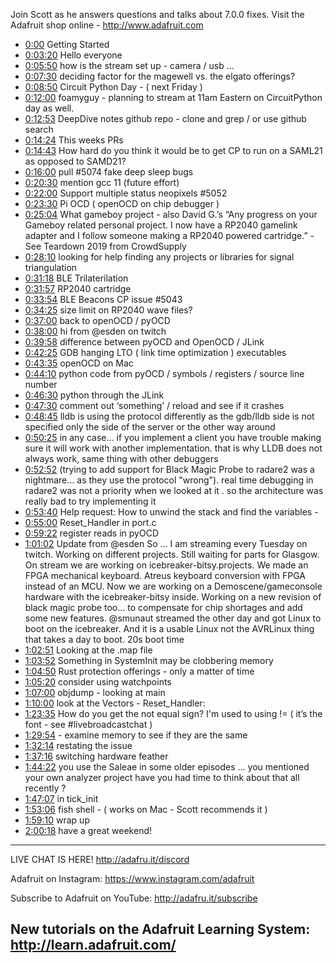 
Join Scott as he answers questions and talks about 7.0.0 fixes. Visit the Adafruit shop online - http://www.adafruit.com


* [0:00](https://www.youtube.com/watch?v=CrqZKgXoxzY&t=0) Getting Started
* [0:03:20](https://www.youtube.com/watch?v=CrqZKgXoxzY&t=200) Hello everyone
* [0:05:50](https://www.youtube.com/watch?v=CrqZKgXoxzY&t=350) how is the stream set up - camera / usb …
* [0:07:30](https://www.youtube.com/watch?v=CrqZKgXoxzY&t=450) deciding factor for the magewell vs. the elgato offerings?
* [0:08:50](https://www.youtube.com/watch?v=CrqZKgXoxzY&t=530) Circuit Python Day - ( next Friday )
* [0:12:00](https://www.youtube.com/watch?v=CrqZKgXoxzY&t=720) foamyguy - planning to stream at 11am Eastern on CircuitPython day as well.
* [0:12:53](https://www.youtube.com/watch?v=CrqZKgXoxzY&t=773) DeepDive notes github repo - clone and grep / or use github search
* [0:14:24](https://www.youtube.com/watch?v=CrqZKgXoxzY&t=864) This weeks PRs
* [0:14:43](https://www.youtube.com/watch?v=CrqZKgXoxzY&t=883) How hard do you think it would be to get CP to run on a SAML21 as opposed to SAMD21?
* [0:16:00](https://www.youtube.com/watch?v=CrqZKgXoxzY&t=960) pull #5074 fake deep sleep bugs
* [0:20:30](https://www.youtube.com/watch?v=CrqZKgXoxzY&t=1230) mention gcc 11 (future effort)
* [0:22:00](https://www.youtube.com/watch?v=CrqZKgXoxzY&t=1320) Support multiple status neopixels #5052
* [0:23:30](https://www.youtube.com/watch?v=CrqZKgXoxzY&t=1410) Pi OCD  (  openOCD on chip debugger )
* [0:25:04](https://www.youtube.com/watch?v=CrqZKgXoxzY&t=1504) What gameboy project - also David G.’s “​Any progress on your Gameboy related personal project. I now have a RP2040 gamelink adapter and I follow someone making a RP2040 powered cartridge.” - See Teardown 2019 from CrowdSupply
* [0:28:10](https://www.youtube.com/watch?v=CrqZKgXoxzY&t=1690) looking for help finding any projects or libraries for signal triangulation
* [0:31:18](https://www.youtube.com/watch?v=CrqZKgXoxzY&t=1878) BLE Trilaterilation
* [0:31:57](https://www.youtube.com/watch?v=CrqZKgXoxzY&t=1917)  RP2040 cartridge
* [0:33:54](https://www.youtube.com/watch?v=CrqZKgXoxzY&t=2034) BLE Beacons  CP issue #5043
* [0:34:25](https://www.youtube.com/watch?v=CrqZKgXoxzY&t=2065) size limit on RP2040 wave files?
* [0:37:00](https://www.youtube.com/watch?v=CrqZKgXoxzY&t=2220) back to openOCD / pyOCD
* [0:38:00](https://www.youtube.com/watch?v=CrqZKgXoxzY&t=2280) hi from @esden on twitch
* [0:39:58](https://www.youtube.com/watch?v=CrqZKgXoxzY&t=2398) difference between pyOCD and OpenOCD / JLink
* [0:42:25](https://www.youtube.com/watch?v=CrqZKgXoxzY&t=2545) GDB hanging LTO ( link time optimization ) executables
* [0:43:35](https://www.youtube.com/watch?v=CrqZKgXoxzY&t=2615) openOCD on Mac
* [0:44:10](https://www.youtube.com/watch?v=CrqZKgXoxzY&t=2650) python code from pyOCD / symbols / registers / source line number
* [0:46:30](https://www.youtube.com/watch?v=CrqZKgXoxzY&t=2790) python through the JLink
* [0:47:30](https://www.youtube.com/watch?v=CrqZKgXoxzY&t=2850) comment out ‘something’ / reload and see if it crashes
* [0:48:45](https://www.youtube.com/watch?v=CrqZKgXoxzY&t=2925)  lldb is using the protocol differently as the gdb/lldb side is not specified only the side of the server or the other way around
* [0:50:25](https://www.youtube.com/watch?v=CrqZKgXoxzY&t=3025) in any case... if you implement a client you have trouble making sure it will work with another implementation. that is why LLDB does not always work, same thing with other debuggers
* [0:52:52](https://www.youtube.com/watch?v=CrqZKgXoxzY&t=3172) (trying to add support for Black Magic Probe to radare2 was a nightmare... as they use the protocol "wrong"). real time debugging in radare2 was not a priority when we looked at it . so the architecture was really bad to try implementing it
* [0:53:40](https://www.youtube.com/watch?v=CrqZKgXoxzY&t=3220) Help request: How to unwind the stack and find the variables -
* [0:55:00](https://www.youtube.com/watch?v=CrqZKgXoxzY&t=3300) Reset_Handler in port.c
* [0:59:22](https://www.youtube.com/watch?v=CrqZKgXoxzY&t=3562) register reads in pyOCD
* [1:01:02](https://www.youtube.com/watch?v=CrqZKgXoxzY&t=3662) Update from @esden So ... I am streaming every Tuesday on twitch. Working on different projects. Still waiting for parts for Glasgow. On stream we are working on icebreaker-bitsy.projects.   We made an FPGA mechanical keyboard. Atreus keyboard conversion with FPGA instead of an MCU.  Now we are working on a Demoscene/gameconsole hardware with the icebreaker-bitsy inside. Working on a new revision of black magic probe too... to compensate for chip shortages and add some new features.  @smunaut streamed the other day and got Linux to boot on the icebreaker. And it is a usable Linux not the AVRLinux thing that takes a day to boot.  20s boot time
* [1:02:51](https://www.youtube.com/watch?v=CrqZKgXoxzY&t=3771) Looking at the .map file
* [1:03:52](https://www.youtube.com/watch?v=CrqZKgXoxzY&t=3832) Something in SystemInit may be clobbering memory
* [1:04:50](https://www.youtube.com/watch?v=CrqZKgXoxzY&t=3890) Rust protection offerings - only a matter of time
* [1:05:20](https://www.youtube.com/watch?v=CrqZKgXoxzY&t=3920) consider using watchpoints
* [1:07:00](https://www.youtube.com/watch?v=CrqZKgXoxzY&t=4020) objdump - looking at main
* [1:10:00](https://www.youtube.com/watch?v=CrqZKgXoxzY&t=4200) look at the Vectors - Reset_Handler:
* [1:23:35](https://www.youtube.com/watch?v=CrqZKgXoxzY&t=5015) How do you get the not equal sign? I'm used to using != ( it’s the font - see #livebroadcastchat )
* [1:29:54](https://www.youtube.com/watch?v=CrqZKgXoxzY&t=5394) - examine memory to see if they are the same
* [1:32:14](https://www.youtube.com/watch?v=CrqZKgXoxzY&t=5534) restating the issue
* [1:37:16](https://www.youtube.com/watch?v=CrqZKgXoxzY&t=5836) switching hardware feather
* [1:44:22](https://www.youtube.com/watch?v=CrqZKgXoxzY&t=6262) you use the Saleae in some older episodes ... you mentioned your own analyzer project have you had time to think about that all recently ?
* [1:47:07](https://www.youtube.com/watch?v=CrqZKgXoxzY&t=6427) in tick_init
* [1:53:06](https://www.youtube.com/watch?v=CrqZKgXoxzY&t=6786) fish shell - ( works on Mac - Scott recommends it )
* [1:59:10](https://www.youtube.com/watch?v=CrqZKgXoxzY&t=7150) wrap up
* [2:00:18](https://www.youtube.com/watch?v=CrqZKgXoxzY&t=7218) have a great weekend!


-----------------------------------------
LIVE CHAT IS HERE! http://adafru.it/discord

Adafruit on Instagram: https://www.instagram.com/adafruit

Subscribe to Adafruit on YouTube: http://adafru.it/subscribe

New tutorials on the Adafruit Learning System: http://learn.adafruit.com/
-----------------------------------------
